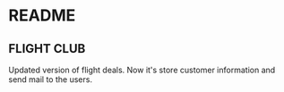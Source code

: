 # README

## FLIGHT CLUB

Updated version of flight deals. Now it's store customer information and send mail to the users. 
